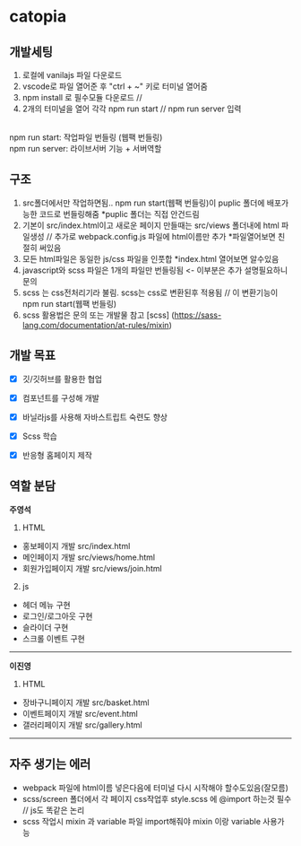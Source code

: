 # catopia

## 개발세팅
1. 로컬에 vanilajs 파일 다운로드
2. vscode로 파일 열어준 후 "ctrl + ~" 키로 터미널 열어줌
3. npm install 로 필수모듈 다운로드 //
4. 2개의 터미널을 열어 각각 npm run start // npm run server 입력
<br>
npm run start: 작업파일 번들링 (웹팩 번들링)
<br>
npm run server: 라이브서버 기능 + 서버역할


## 구조
1. src폴더에서만 작업하면됨.. npm run start(웹팩 번들링)이 puplic 폴더에 배포가능한 코드로 번들링해줌 *puplic 폴더는 직접 안건드림
2. 기본이 src/index.html이고 새로운 페이지 만들때는 src/views 폴더내에 html 파일생성 // 추가로 webpack.config.js 파일에 html이름만 추가 *파일열어보면 친절히 써있음
3. 모든 html파일은 동일한 js/css 파일을 인풋합 *index.html 열어보면 알수있음
4. javascript와 scss 파일은 1개의 파일만 번들링됨 <- 이부분은 추가 설명필요하니 문의
5. scss 는 css전처리기라 불림. scss는 css로 변환된후 적용됨 // 이 변환기능이 npm run start(웹팩 번들링)
6. scss 활용법은 문의 또는 개발물 참고
[scss] (https://sass-lang.com/documentation/at-rules/mixin)



## 개발 목표
* [x] 깃/깃허브를 활용한 협업
* [x] 컴포넌트를 구성해 개발
* [x] 바닐라js를 사용해 자바스트립트 숙련도 향상
* [x] Scss 학습
* [x] 반응형 홈페이지 제작



## 역할 분담
**주영석**
1. HTML
  * 홍보페이지 개발 src/index.html
  * 메인페이지 개발 src/views/home.html
  * 회원가입페이지 개발 src/views/join.html
2. js
  * 헤더 메뉴 구현
  * 로그인/로그아웃 구현
  * 슬라이더 구현
  * 스크롤 이벤트 구현
---
**이진영**
1. HTML
 * 장바구니페이지 개발 src/basket.html
 * 이벤트페이지 개발 src/event.html
 * 갤러리페이지 개발 src/gallery.html
---
## 자주 생기는 에러
 * webpack 파일에 html이름 넣은다음에 터미널 다시 시작해야 할수도있음(잘모름)
 * scss/screen 폴더에서 각 페이지 css작업후 style.scss 에 @import 하는것 필수 // js도 똑같은 논리
 * scss 작업시 mixin 과 variable 파일 import해줘야 mixin 이랑 variable 사용가능
